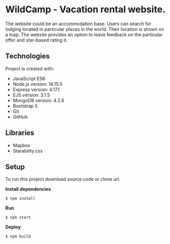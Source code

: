 # WildCamp - Vacation rental website.

The website could be an accommodation base. Users can search for lodging located in particular places in the world. Their location is shown on a map. The website provides an option to leave feedback on the particular offer and star-based rating it.

## Technologies
Project is created with:

- JavaScript ES6
- Node.js version: 14.15.5
- Express version: 4.17.1
- EJS version: 3.1.5
- MongoDB version: 4.2.6
- Bootstrap 5
- Git
- GitHub

## Libraries

- Mapbox
- Starability.css

## Setup
To run this project download source code or clone url.

**Install dependencies**
```
$ npm install
```
**Run**
```
$ npm start
```
**Deploy**
```
$ npm build
```
